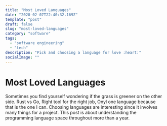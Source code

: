 ```yaml
---
title: "Most Loved Languages"
date: "2020-02-07T22:40:32.169Z"
template: "post"
draft: false
slug: "most-loved-languages"
category: "software"
tags:
  - "software engineering"
  - "tech"
description: "Pick and choosing a language for love :heart:"
socialImage: ""
---
```


# Most Loved Languages

Sometimes you find yourself wondering if the grass is greener on the other side. Rust vs Go, Right tool for the right job, Onyl one language because that is the one I can. Choosing languages are interesting since it involves many things for a project. This post is about understanding the programming language space throughout more than a year.

